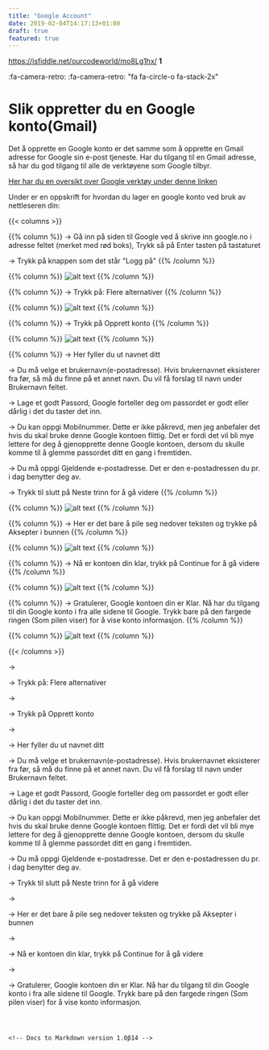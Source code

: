 ```yaml
---
title: "Google Account"
date: 2019-02-04T14:17:13+01:00
draft: true
featured: true
---
```

https://jsfiddle.net/ourcodeworld/mo8Lg1hx/
<span class="fa-stack fa-4x">
    <!-- The icon that will wrap the number -->
    <span class="fa fa-square-o fa-stack-2x"></span>
    <!-- a strong element with the custom content, in this case a number -->
    <strong class="fa-stack-1x">
        1    
    </strong>
</span>
<i class="fa fa-circle-o fa-stack-2x" aria-hidden="true"></i>

<i class="fa fa-camera-retro fa-4x" aria-hidden="true"></i>
:fa-camera-retro:
:fa-camera-retro:
"fa fa-circle-o fa-stack-2x"
# Slik oppretter du en Google konto(Gmail)
Det å opprette en Google konto er det samme som å opprette en Gmail adresse for Google sin e-post tjeneste. Har du tilgang til en Gmail adresse, så har du god tilgang til alle de verktøyene som Google tilbyr. 


[Her har du en oversikt over Google verktøy under denne linken](https://www.google.no/intl/no/about/products "Google værktøy")


Under er en oppskrift for hvordan du lager en google konto ved bruk av nettleseren din:


{{< columns >}}

{{% column %}}
→ Gå inn på siden til Google ved å skrive inn google.no i adresse feltet (merket med rød boks), Trykk så på Enter tasten på tastaturet

→ Trykk på knappen som det står "Logg på"
{{% /column %}}

{{% column %}}
![alt text](/img/google-account1.png "Log på google konto")
{{% /column %}}

{{% column %}}
→ Trykk på: Flere alternativer
{{% /column %}} 

{{% column %}}
![alt text](/img/google-account2.png "Log på google konto")
{{% /column %}}

{{% column %}}
→ Trykk på Opprett konto
{{% /column %}}

{{% column %}}
![alt text](/img/google-account3.png "Log på google konto")
{{% /column %}}

{{% column %}}
→ Her fyller du ut navnet ditt

→ Du må velge et brukernavn(e-postadresse). Hvis brukernavnet eksisterer fra før, så må du finne på et annet navn. Du vil få forslag til navn under Brukernavn feltet.

→ Lage et godt Passord, Google forteller deg om passordet er godt eller dårlig i det du taster det inn.

→ Du kan oppgi Mobilnummer. Dette er ikke påkrevd, men jeg anbefaler det hvis du skal bruke denne Google kontoen flittig. Det er fordi det vil bli mye lettere for deg å gjenopprette denne Google kontoen, dersom du skulle komme til å glemme passordet ditt en gang i fremtiden.

→ Du må oppgi Gjeldende e-postadresse. Det er den e-postadressen du pr. i dag benytter deg av.

→ Trykk til slutt på Neste trinn for å gå videre
{{% /column %}}

{{% column %}}
![alt text](/img/google-account4.png "Log på google konto")
{{% /column %}}

{{% column %}}
→ Her er det bare å pile seg nedover teksten og trykke på Aksepter i bunnen
{{% /column %}}

{{% column %}}
![alt text](/img/google-account5.png "Log på google konto")
{{% /column %}}


{{% column %}}
→ Nå er kontoen din klar, trykk på Continue for å gå videre
{{% /column %}}

{{% column %}}
![alt text](/img/google-account6.png "Log på google konto")
{{% /column %}}

{{% column %}}
→ Gratulerer, Google kontoen din er Klar. Nå har du tilgang til din Google konto i fra alle sidene til Google. Trykk bare på den fargede ringen (Som pilen viser) for å vise konto informasjon.
{{% /column %}}

{{% column %}}
![alt text](/img/google-account7.png "Log på google konto")
{{% /column %}}

{{< /columns >}}


→ 

→ Trykk på: Flere alternativer




→ 

→ Trykk på Opprett konto




→ 

→ Her fyller du ut navnet ditt

→ Du må velge et brukernavn(e-postadresse). Hvis brukernavnet eksisterer fra før, så må du finne på et annet navn. Du vil få forslag til navn under Brukernavn feltet.

→ Lage et godt Passord, Google forteller deg om passordet er godt eller dårlig i det du taster det inn.

→ Du kan oppgi Mobilnummer. Dette er ikke påkrevd, men jeg anbefaler det hvis du skal bruke denne Google kontoen flittig. Det er fordi det vil bli mye lettere for deg å gjenopprette denne Google kontoen, dersom du skulle komme til å glemme passordet ditt en gang i fremtiden.

→ Du må oppgi Gjeldende e-postadresse. Det er den e-postadressen du pr. i dag benytter deg av.

→ Trykk til slutt på Neste trinn for å gå videre







→ 

→ Her er det bare å pile seg nedover teksten og trykke på Aksepter i bunnen




→ 

→ Nå er kontoen din klar, trykk på Continue for å gå videre




→ 

→ Gratulerer, Google kontoen din er Klar. Nå har du tilgang til din Google konto i fra alle sidene til Google. Trykk bare på den fargede ringen (Som pilen viser) for å vise konto informasjon.

```



<!-- Docs to Markdown version 1.0β14 -->
